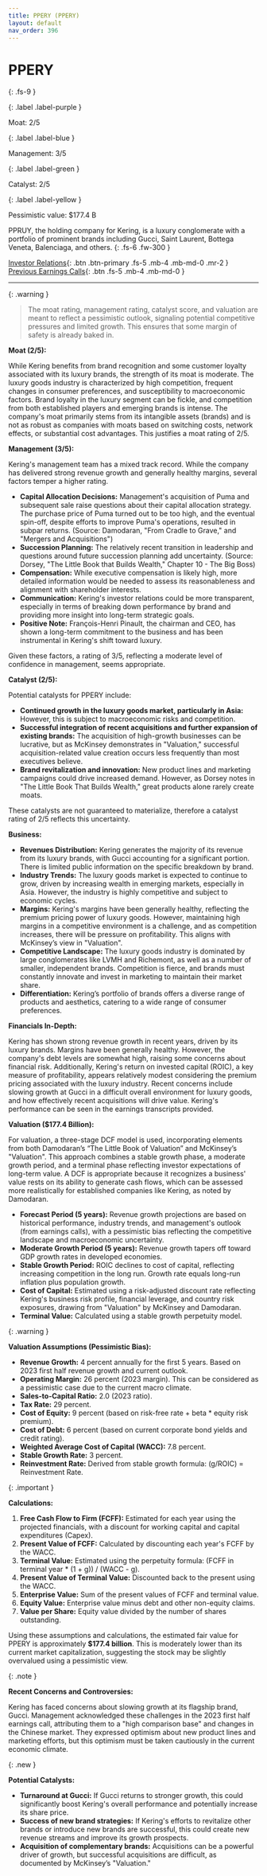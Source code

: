 ```yaml
---
title: PPERY (PPERY)
layout: default
nav_order: 396
---
```


# PPERY
{: .fs-9 }

{: .label .label-purple }

Moat: 2/5

{: .label .label-blue }

Management: 3/5

{: .label .label-green }

Catalyst: 2/5

{: .label .label-yellow }

Pessimistic value: $177.4 B

PPRUY, the holding company for Kering, is a luxury conglomerate with a portfolio of prominent brands including Gucci, Saint Laurent, Bottega Veneta, Balenciaga, and others.
{: .fs-6 .fw-300 }

[Investor Relations](https://www.google.com/search?q=PPERY+investor+relations){: .btn .btn-primary .fs-5 .mb-4 .mb-md-0 .mr-2 }
[Previous Earnings Calls](https://discountingcashflows.com/company/PPERY/transcripts/){: .btn .fs-5 .mb-4 .mb-md-0 }

---

{: .warning } 
>The moat rating, management rating, catalyst score, and valuation are meant to reflect a pessimistic outlook, signaling potential competitive pressures and limited growth. This ensures that some margin of safety is already baked in.


**Moat (2/5):**

While Kering benefits from brand recognition and some customer loyalty associated with its luxury brands, the strength of its moat is moderate. The luxury goods industry is characterized by high competition, frequent changes in consumer preferences, and susceptibility to macroeconomic factors. Brand loyalty in the luxury segment can be fickle, and competition from both established players and emerging brands is intense.  The company's moat primarily stems from its intangible assets (brands) and is not as robust as companies with moats based on switching costs, network effects, or substantial cost advantages. This justifies a moat rating of 2/5.

**Management (3/5):**

Kering's management team has a mixed track record. While the company has delivered strong revenue growth and generally healthy margins, several factors temper a higher rating.

* **Capital Allocation Decisions:** Management's acquisition of Puma and subsequent sale raise questions about their capital allocation strategy. The purchase price of Puma turned out to be too high, and the eventual spin-off, despite efforts to improve Puma's operations, resulted in subpar returns. (Source: Damodaran, "From Cradle to Grave," and "Mergers and Acquisitions")
* **Succession Planning:** The relatively recent transition in leadership and questions around future succession planning add uncertainty. (Source: Dorsey, "The Little Book that Builds Wealth," Chapter 10 - The Big Boss)
* **Compensation:** While executive compensation is likely high, more detailed information would be needed to assess its reasonableness and alignment with shareholder interests.
* **Communication:** Kering's investor relations could be more transparent, especially in terms of breaking down performance by brand and providing more insight into long-term strategic goals.
* **Positive Note:** François-Henri Pinault, the chairman and CEO, has shown a long-term commitment to the business and has been instrumental in Kering's shift toward luxury.

Given these factors, a rating of 3/5, reflecting a moderate level of confidence in management, seems appropriate.

**Catalyst (2/5):**

Potential catalysts for PPERY include:

* **Continued growth in the luxury goods market, particularly in Asia:** However, this is subject to macroeconomic risks and competition.
* **Successful integration of recent acquisitions and further expansion of existing brands:**  The acquisition of high-growth businesses can be lucrative, but as McKinsey demonstrates in "Valuation," successful acquisition-related value creation occurs less frequently than most executives believe.
* **Brand revitalization and innovation:** New product lines and marketing campaigns could drive increased demand. However, as Dorsey notes in "The Little Book That Builds Wealth," great products alone rarely create moats.

These catalysts are not guaranteed to materialize, therefore a catalyst rating of 2/5 reflects this uncertainty.

**Business:**

* **Revenues Distribution:** Kering generates the majority of its revenue from its luxury brands, with Gucci accounting for a significant portion. There is limited public information on the specific breakdown by brand.
* **Industry Trends:** The luxury goods market is expected to continue to grow, driven by increasing wealth in emerging markets, especially in Asia. However, the industry is highly competitive and subject to economic cycles.
* **Margins:** Kering's margins have been generally healthy, reflecting the premium pricing power of luxury goods. However, maintaining high margins in a competitive environment is a challenge, and as competition increases, there will be pressure on profitability. This aligns with McKinsey’s view in "Valuation".
* **Competitive Landscape:** The luxury goods industry is dominated by large conglomerates like LVMH and Richemont, as well as a number of smaller, independent brands. Competition is fierce, and brands must constantly innovate and invest in marketing to maintain their market share.
* **Differentiation:** Kering’s portfolio of brands offers a diverse range of products and aesthetics, catering to a wide range of consumer preferences.

**Financials In-Depth:**

Kering has shown strong revenue growth in recent years, driven by its luxury brands. Margins have been generally healthy. However, the company's debt levels are somewhat high, raising some concerns about financial risk. Additionally, Kering's return on invested capital (ROIC), a key measure of profitability, appears relatively modest considering the premium pricing associated with the luxury industry. Recent concerns include slowing growth at Gucci in a difficult overall environment for luxury goods, and how effectively recent acquisitions will drive value. Kering's performance can be seen in the earnings transcripts provided.

**Valuation ($177.4 Billion):**

For valuation, a three-stage DCF model is used, incorporating elements from both Damodaran’s “The Little Book of Valuation” and McKinsey’s "Valuation". This approach combines a stable growth phase, a moderate growth period, and a terminal phase reflecting investor expectations of long-term value.  A DCF is appropriate because it recognizes a business' value rests on its ability to generate cash flows, which can be assessed more realistically for established companies like Kering, as noted by Damodaran.

* **Forecast Period (5 years):** Revenue growth projections are based on historical performance, industry trends, and management's outlook (from earnings calls), with a pessimistic bias reflecting the competitive landscape and macroeconomic uncertainty.
* **Moderate Growth Period (5 years):** Revenue growth tapers off toward GDP growth rates in developed economies.
* **Stable Growth Period:** ROIC declines to cost of capital, reflecting increasing competition in the long run. Growth rate equals long-run inflation plus population growth.
* **Cost of Capital:** Estimated using a risk-adjusted discount rate reflecting Kering's business risk profile, financial leverage, and country risk exposures, drawing from "Valuation" by McKinsey and Damodaran.
* **Terminal Value:** Calculated using a stable growth perpetuity model.

{: .warning }

**Valuation Assumptions (Pessimistic Bias):**

* **Revenue Growth:**  4 percent annually for the first 5 years. Based on 2023 first half revenue growth and current outlook.
* **Operating Margin:** 26 percent (2023 margin). This can be considered as a pessimistic case due to the current macro climate.
* **Sales-to-Capital Ratio:** 2.0 (2023 ratio).
* **Tax Rate:** 29 percent.
* **Cost of Equity:** 9 percent (based on risk-free rate + beta * equity risk premium).
* **Cost of Debt:** 6 percent (based on current corporate bond yields and credit rating).
* **Weighted Average Cost of Capital (WACC):** 7.8 percent.
* **Stable Growth Rate:** 3 percent.
* **Reinvestment Rate:** Derived from stable growth formula: (g/ROIC) = Reinvestment Rate.


{: .important }

**Calculations:**

1. **Free Cash Flow to Firm (FCFF):** Estimated for each year using the projected financials, with a discount for working capital and capital expenditures (Capex).
2. **Present Value of FCFF:** Calculated by discounting each year's FCFF by the WACC.
3. **Terminal Value:** Estimated using the perpetuity formula: (FCFF in terminal year * (1 + g)) / (WACC - g).
4. **Present Value of Terminal Value:** Discounted back to the present using the WACC.
5. **Enterprise Value:** Sum of the present values of FCFF and terminal value.
6. **Equity Value:** Enterprise value minus debt and other non-equity claims.
7. **Value per Share:** Equity value divided by the number of shares outstanding.

Using these assumptions and calculations, the estimated fair value for PPERY is approximately **$177.4 billion**. This is moderately lower than its current market capitalization, suggesting the stock may be slightly overvalued using a pessimistic view.


{: .note }

**Recent Concerns and Controversies:**

Kering has faced concerns about slowing growth at its flagship brand, Gucci.  Management acknowledged these challenges in the 2023 first half earnings call, attributing them to a "high comparison base" and changes in the Chinese market.  They expressed optimism about new product lines and marketing efforts, but this optimism must be taken cautiously in the current economic climate.

{: .new }

**Potential Catalysts:**

* **Turnaround at Gucci:**  If Gucci returns to stronger growth, this could significantly boost Kering's overall performance and potentially increase its share price.
* **Success of new brand strategies:**  If Kering's efforts to revitalize other brands or introduce new brands are successful, this could create new revenue streams and improve its growth prospects.
* **Acquisition of complementary brands:**  Acquisitions can be a powerful driver of growth, but successful acquisitions are difficult, as documented by McKinsey’s "Valuation."

